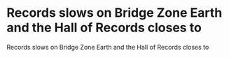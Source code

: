# Records slows on Bridge Zone Earth and the Hall of Records closes to

Records slows on Bridge Zone Earth and the Hall of Records closes to